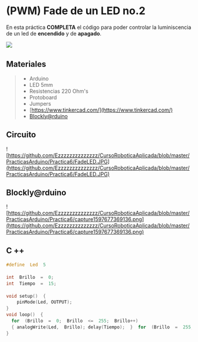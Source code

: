 # (PWM) Fade de un LED no.2

En esta práctica  **COMPLETA** el código para poder controlar la luminiscencia de un led de **encendido** y de **apagado**.

![](https://lh3.googleusercontent.com/proxy/ysD1FGz6sHs0pygDzNCshzGlBsePXOHiq-cU9GjBENwLTayX-wR-dqVCe3CE6e6FFfZkwdjyAbIRM6yAWAdsR_aSp0cqGd1ucsjnTO4z2uIrEUCYsw)

## Materiales 
> - Arduino
> - LED 5mm 
> - Resistencias 220 Ohm's 
> - Protoboard
> - Jumpers
> - [https://www.tinkercad.com/](https://www.tinkercad.com/)
> - [Blockly@rduino](https://technologiescollege.github.io/Blockly-at-rduino/index.html)

## Circuito
![https://github.com/Ezzzzzzzzzzzzzz/CursoRoboticaAplicada/blob/master/PracticasArduino/Practica6/FadeLED.JPG](https://github.com/Ezzzzzzzzzzzzzz/CursoRoboticaAplicada/blob/master/PracticasArduino/Practica6/FadeLED.JPG)

## Blockly@rduino
![https://github.com/Ezzzzzzzzzzzzzz/CursoRoboticaAplicada/blob/master/PracticasArduino/Practica6/capture1597677369136.png](https://github.com/Ezzzzzzzzzzzzzz/CursoRoboticaAplicada/blob/master/PracticasArduino/Practica6/capture1597677369136.png)


## C ++
```c
#define  Led  5  

int  Brillo  =  0;  
int  Tiempo  =  15;

void setup()  { 
	pinMode(Led, OUTPUT);
}  
void loop()  {
  for  (Brillo  =  0;  Brillo  <=  255;  Brillo++)  
  { analogWrite(Led,  Brillo); delay(Tiempo);  }  for  (Brillo  =  255;  Brillo  >=  0;  Brillo--)  { analogWrite(Led,  Brillo); delay(Tiempo);  }  }
}
```

<!--stackedit_data:
eyJoaXN0b3J5IjpbMTkwNjA3MTQyOSwtOTAzNTA5OTQ5XX0=
-->